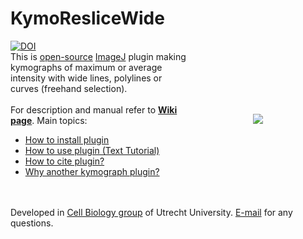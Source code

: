 KymoResliceWide
===============
[![DOI](https://zenodo.org/badge/19349865.svg)](https://zenodo.org/badge/latestdoi/19349865)
<br />
<img src="http://katpyxa.info/software/KymoResliceWide/KymoResliceWide_logo.png" align="right" style="padding:100px"/> This is <a href="http://www.gnu.org/licenses/gpl.html">open-source</a> <a href='http://rsbweb.nih.gov/ij/'>ImageJ</a> plugin making kymographs of maximum or average intensity with wide lines, polylines or curves (freehand selection).
<br />
<br />
For description and manual refer to <a href="https://github.com/ekatrukha/KymoResliceWide/wiki"><strong>Wiki page</strong></a>.
Main topics:
* [How to install plugin](https://github.com/ekatrukha/KymoResliceWide/wiki/How-to-install-plugin)
* [How to use plugin (Text Tutorial)](https://github.com/ekatrukha/KymoResliceWide/wiki/How-to-use-plugin-%28Text-Tutorial%29)
* [How to cite plugin?](https://github.com/ekatrukha/KymoResliceWide/wiki/How-to-cite-plugin%3F)
* [Why another kymograph plugin?](http://katpyxa.info/feedbacks/?p=26)
<br />
<br />
Developed in <a href='http://cellbiology.science.uu.nl/'>Cell Biology group</a> of Utrecht University.  
<a href="mailto:katpyxa@gmail.com">E-mail</a> for any questions.
